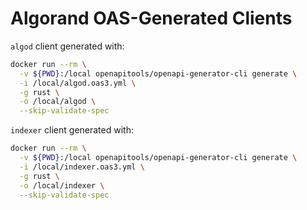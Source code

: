 # Algorand OAS-Generated Clients

`algod` client generated with:

```bash
docker run --rm \
  -v ${PWD}:/local openapitools/openapi-generator-cli generate \
  -i /local/algod.oas3.yml \
  -g rust \
  -o /local/algod \
  --skip-validate-spec
```

`indexer` client generated with:

```bash
docker run --rm \
  -v ${PWD}:/local openapitools/openapi-generator-cli generate \
  -i /local/indexer.oas3.yml \
  -g rust \
  -o /local/indexer \
  --skip-validate-spec
```
